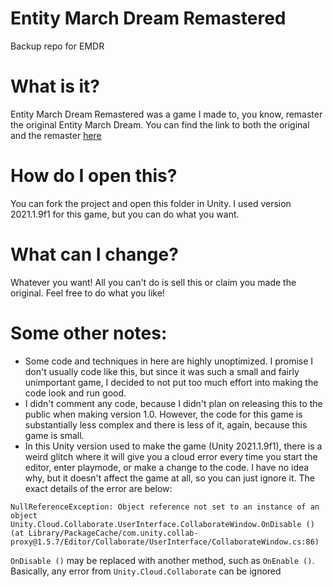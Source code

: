 # Entity March Dream Remastered
Backup repo for EMDR

# What is it?
Entity March Dream Remastered was a game I made to, you know, remaster the original Entity March Dream.
You can find the link to both the original and the remaster <a href = "https://that-one-nerd.itch.io/entitymarchdream">here</a>

# How do I open this?
You can fork the project and open this folder in Unity. I used version 2021.1.9f1 for this game, but you can do what you want.

# What can I change?
Whatever you want! All you can't do is sell this or claim you made the original. Feel free to do what you like!

# Some other notes:
- Some code and techniques in here are highly unoptimized. I promise I don't usually code like this, but since it was such a small and fairly unimportant game, I decided to not put too much effort into making the code look and run good.
- I didn't comment any code, because I didn't plan on releasing this to the public when making version 1.0. However, the code for this game is substantially less complex and there is less of it, again, because this game is small.
- In this Unity version used to make the game (Unity 2021.1.9f1), there is a weird glitch where it will give you a cloud error every time you start the editor, enter playmode, or make a change to the code. I have no idea why, but it doesn't affect the game at all, so you can just ignore it. The exact details of the error are below:

```
NullReferenceException: Object reference not set to an instance of an object
Unity.Cloud.Collaborate.UserInterface.CollaborateWindow.OnDisable () (at Library/PackageCache/com.unity.collab-proxy@1.5.7/Editor/Collaborate/UserInterface/CollaborateWindow.cs:86)
```

`OnDisable ()` may be replaced with another method, such as `OnEnable ()`.
Basically, any error from `Unity.Cloud.Collaborate` can be ignored
